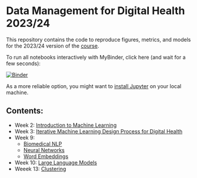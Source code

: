 # Data Management for Digital Health 2023/24

This repository contains the code to reproduce figures, metrics, and models for the 2023/24 version of the [course](https://hpi.de/digital-health-cluster/teaching/winter-term-2023-24/data-management-for-digital-health.html).

To run all notebooks interactively with MyBinder, click here (and wait for a few seconds):

[![Binder](https://mybinder.org/badge_logo.svg)](https://mybinder.org/v2/gh/hpi-dhc/dm4dh-2023/main)

As a more reliable option, you might want to [install Jupyter](https://jupyter.org/) on your local machine.

## Contents:


* Week 2: [Introduction to Machine Learning](1_ML_Intro.ipynb)
* Week 3: [Iterative Machine Learning Design Process for Digital Health](2_ML_Process.ipynb)
* Week 9:
    * [Biomedical NLP](3_Biomedical_NLP.ipynb)
    * [Neural Networks](4_Neural_Networks.ipynb)
    * [Word Embeddings](5_Word_Embeddings.ipynb)
* Week 10: [Large Language Models](6_LLMs.ipynb)
* Weeek 13: [Clustering](7_Clustering.ipynb)
